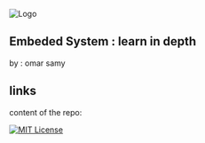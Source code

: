 

![Logo](https://5.imimg.com/data5/SELLER/Default/2022/11/GU/IV/SC/49761267/pic18f2431-i-sp-pic-micro-controller-motor-control-500x500.jpg)

## Embeded System : learn in depth  


by : omar samy


## links

content of the repo: 

[![MIT License](https://img.shields.io/badge/c%20basic%20assignments-7A5BE2)](https://github.com/omarsamy289/ES-omar-samy/tree/main/c-assignments/c-basics)
